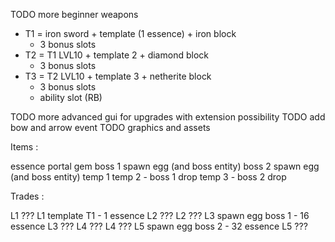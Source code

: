 TODO more beginner weapons

 - T1 = iron sword + template (1 essence) + iron block
    - 3 bonus slots
 - T2 = T1 LVL10 + template 2 + diamond block
    - 3 bonus slots 
 - T3 = T2 LVL10 + template 3 + netherite block
    - 3 bonus slots
    - ability slot (RB)

TODO more advanced gui for upgrades with extension possibility
TODO add bow and arrow event
TODO graphics and assets

Items :

essence
portal gem
boss 1 spawn egg (and boss entity)
boss 2 spawn egg (and boss entity)
temp 1
temp 2 - boss 1 drop
temp 3 - boss 2 drop

Trades :

L1 ???
L1 template T1 - 1 essence
L2 ???
L2 ???
L3 spawn egg boss 1 - 16 essence
L3 ???
L4 ???
L4 ???
L5 spawn egg boss 2 - 32 essence
L5 ???




